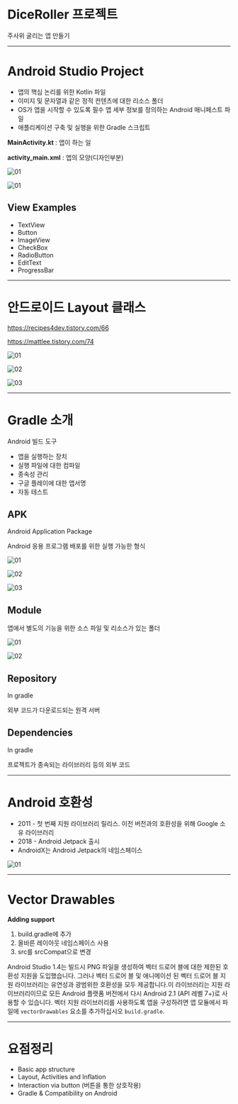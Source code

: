# DiceRoller 프로젝트

주사위 굴리는 앱 만들기





------







# Android Studio Project

- 앱의 핵심 논리를 위한 Kotlin 파일
- 이미지 및 문자열과 같은 정적 컨텐츠에 대한 리소스 폴더
- OS가 앱을 시작할 수 있도록 필수 앱 세부 정보를 정의하는 Android 매니페스트 파일
- 애플리케이션 구축 및 실행을 위한 Gradle 스크립트



**MainActivity.kt** : 앱이 하는 일

**activity_main.xml** : 앱의 모양(디자인부분)

![01](https://user-images.githubusercontent.com/49340180/62994099-2e6fe380-be95-11e9-90be-732cfb7cc1f8.PNG)

![01](https://user-images.githubusercontent.com/49340180/62994146-58c1a100-be95-11e9-8eaa-0cb7e1e9b108.PNG)









## View Examples

- TextView
- Button
- ImageView
- CheckBox
- RadioButton
- EditText
- ProgressBar









------





# 안드로이드 Layout 클래스

https://recipes4dev.tistory.com/66

https://mattlee.tistory.com/74







![01](https://user-images.githubusercontent.com/49340180/62994974-93c5d380-be99-11e9-9317-d7a25ce29cd9.PNG)

![02](https://user-images.githubusercontent.com/49340180/62994975-93c5d380-be99-11e9-9eae-2d21f3583817.PNG)

![03](https://user-images.githubusercontent.com/49340180/62994976-945e6a00-be99-11e9-9175-ab12062e4144.PNG)







------







# Gradle 소개

Android 빌드 도구

- 앱을 실행하는 장치
- 실행 파일에 대한 컴파일
- 종속성 관리
- 구글 플레이에 대한 앱서명
- 자동 테스트





## APK

Android Application Package

Android 응용 프로그램 배포를 위한 실행 가능한 형식

![01](https://user-images.githubusercontent.com/49340180/62996880-5feeac00-bea1-11e9-84d2-5e475ac05768.PNG)

![02](https://user-images.githubusercontent.com/49340180/62996878-5f561580-bea1-11e9-92f9-2df2b73ab458.PNG)

![03](https://user-images.githubusercontent.com/49340180/62996879-5f561580-bea1-11e9-9082-2a4d4bcaff32.PNG)







## Module

앱에서 별도의 기능을 위한 소스 파일 및 리소스가 있는 폴더

![01](https://user-images.githubusercontent.com/49340180/62996983-b2c86380-bea1-11e9-8700-a8e2fac54e1b.PNG)

![02](https://user-images.githubusercontent.com/49340180/62996986-b360fa00-bea1-11e9-9b2a-f67d06b60850.PNG)





## Repository

In gradle

외부 코드가 다운로드되는 원격 서버





## Dependencies

In gradle

프로젝트가 종속되는 라이브러리 등의 외부 코드





------



# Android 호환성

- 2011 - 첫 번째 지원 라이브러리 릴리스. 이전 버전과의 호환성을 위해 Google 소유 라이브러리
- 2018 - Android Jetpack 출시
- AndroidX는 Android Jetpack의 네임스페이스

![01](https://user-images.githubusercontent.com/49340180/62998764-7992f200-bea7-11e9-950c-cc3fbdea08bb.PNG)







------





# Vector Drawables

**Adding support**

1. build.gradle에 추가
2. 올바른 레이아웃 네임스페이스 사용
3. src를 srcCompat으로 변경

Android Studio 1.4는 빌드시 PNG 파일을 생성하여 벡터 드로어 블에 대한 제한된 호환성 지원을 도입했습니다. 그러나 벡터 드로어 블 및 애니메이션 된 벡터 드로어 블 지원 라이브러리는 유연성과 광범위한 호환성을 모두 제공합니다.이 라이브러리는 지원 라이브러리이므로 모든 Android 플랫폼 버전에서 다시 Android 2.1 (API 레벨 7+)로 사용할 수 있습니다. 벡터 지원 라이브러리를 사용하도록 앱을 구성하려면 앱 모듈에서 파일에 `vectorDrawables` 요소를 추가하십시오 `build.gradle`.





------





# 요점정리

- Basic app structure
- Layout, Activities and Inflation
- Interaction via button (버튼을 통한 상호작용)
- Gradle & Compatibility on Android















